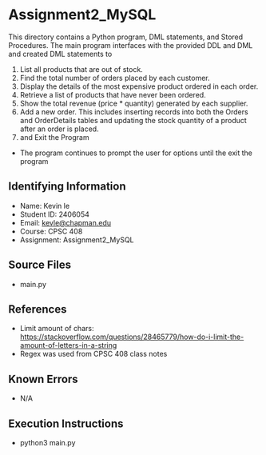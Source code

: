 # Assignment2_MySQL
This directory contains a Python program, DML statements, and Stored Procedures.
The main program interfaces with the provided DDL and DML and created DML statements to
1. List all products that are out of stock.
2. Find the total number of orders placed by each customer.
3. Display the details of the most expensive product ordered in each order. 
4. Retrieve a list of products that have never been ordered. 
5. Show the total revenue (price * quantity) generated by each supplier.
6. Add a new order. This includes inserting records into both the Orders and OrderDetails tables and updating the stock quantity of a product after an order is placed.
7. and Exit the Program

* The program continues to prompt the user for options until the exit the program

## Identifying Information

* Name: Kevin le
* Student ID: 2406054
* Email: kevle@chapman.edu
* Course: CPSC 408
* Assignment: Assignment2_MySQL

## Source Files

* main.py

## References

* Limit amount of chars: https://stackoverflow.com/questions/28465779/how-do-i-limit-the-amount-of-letters-in-a-string
* Regex was used from CPSC 408 class notes

## Known Errors

* N/A

## Execution Instructions

* python3 main.py

